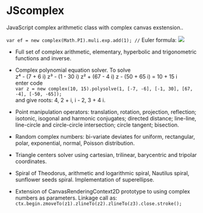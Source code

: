 # JScomplex
JavaScript complex arithmetic class with complex canvas exstension..

`var ef = new complex(Math.PI).muli.exp.add(1); //` Euler formula:  <img src="https://latex.codecogs.com/svg.latex?e^{i\pi}+1=0">

* Full set of complex arithmetic, elementary, hyperbolic and trigonometric functions and inverse.

* Complex polynomial equation solver. To solve<br>
z⁴ - (7 + 6 i) z³ - (1 - 30 i) z² + (67 - 4 i) z - (50 + 65 i) = 10 + 15 i<br>
enter code<br>
`
        var z = new complex(10, 15).polysolve(1, [-7, -6], [-1, 30], [67, -4], [-50, -65]);
`<br>
and give roots: 4, 2 + i, i - 2, 3 + 4 i.

* Point manipulation operators: translation, rotation, projection, reflection;
isotonic, isogonal and harmonic conjugates;
directed distance;
line-line, line-circle and circle-circle intersection; circle tangent; bisection.

* Random complex numbers: bi-variate deviates for uniform, rectangular, polar, exponential, normal, Poisson distribution.

* Triangle centers solver using cartesian, trilinear, barycentric and tripolar coordinates.

* Spiral of Theodorus, arithmetic and logarithmic spiral, Nautilus spiral, sunflower seeds spiral.
Implementation of superellipse.

* Extension of CanvasRenderingContext2D prototype to using complex numbers as parameters.
Linkage call as: 
`ctx.begin.zmoveTo(z1).zlineTo(z2).zlineTo(z3).close.stroke();`
